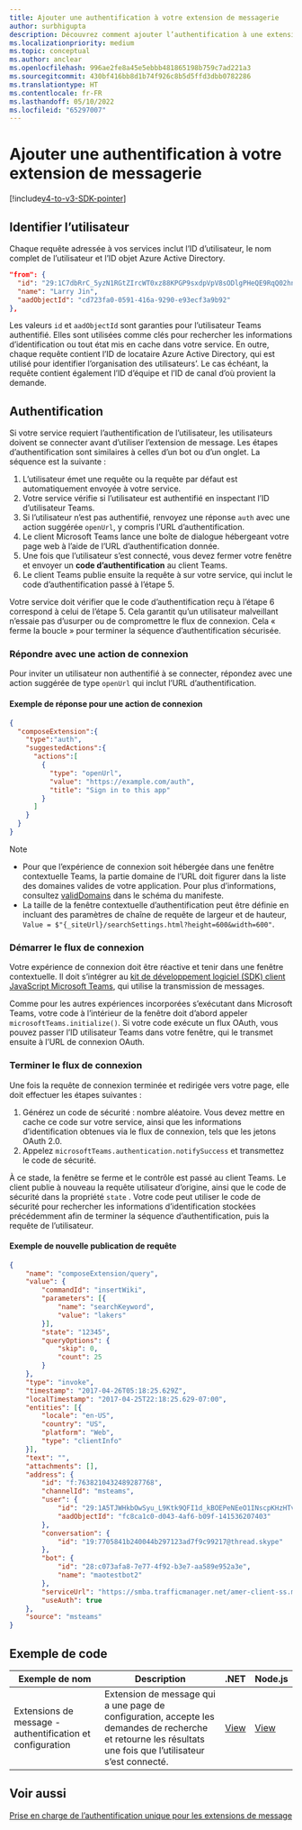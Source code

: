 ```yaml
---
title: Ajouter une authentification à votre extension de messagerie
author: surbhigupta
description: Découvrez comment ajouter l’authentification à une extension de messagerie à l’aide d’exemples de code et d’exemples
ms.localizationpriority: medium
ms.topic: conceptual
ms.author: anclear
ms.openlocfilehash: 996ae2fe8a45e5ebbb481865198b759c7ad221a3
ms.sourcegitcommit: 430bf416bb8d1b74f926c8b5d5ffd3dbb0782286
ms.translationtype: HT
ms.contentlocale: fr-FR
ms.lasthandoff: 05/10/2022
ms.locfileid: "65297007"
---
```

# <a name="add-authentication-to-your-message-extension"></a>Ajouter une authentification à votre extension de messagerie

[!include[v4-to-v3-SDK-pointer](~/includes/v4-to-v3-pointer-me.md)]

## <a name="identify-the-user"></a>Identifier l’utilisateur

Chaque requête adressée à vos services inclut l’ID d’utilisateur, le nom complet de l’utilisateur et l’ID objet Azure Active Directory.

```json
"from": {
  "id": "29:1C7dbRrC_5yzN1RGtZIrcWT0xz88KPGP9sxdpVpV8sODlgPHeQE9RqQ02hnpuKzy6zZ-AaZx6swUOMj_Dsdse3TQ4sIaeebbFBF-VgjJy_nY",
  "name": "Larry Jin",
  "aadObjectId": "cd723fa0-0591-416a-9290-e93ecf3a9b92"
},
```

Les valeurs `id` et `aadObjectId` sont garanties pour l’utilisateur Teams authentifié. Elles sont utilisées comme clés pour rechercher les informations d’identification ou tout état mis en cache dans votre service. En outre, chaque requête contient l’ID de locataire Azure Active Directory, qui est utilisé pour identifier l’organisation des utilisateurs’. Le cas échéant, la requête contient également l’ID d’équipe et l’ID de canal d’où provient la demande.

## <a name="authentication"></a>Authentification

Si votre service requiert l’authentification de l’utilisateur, les utilisateurs doivent se connecter avant d’utiliser l’extension de message. Les étapes d’authentification sont similaires à celles d’un bot ou d’un onglet. La séquence est la suivante :

1. L’utilisateur émet une requête ou la requête par défaut est automatiquement envoyée à votre service.
1. Votre service vérifie si l’utilisateur est authentifié en inspectant l’ID d’utilisateur Teams.
1. Si l’utilisateur n’est pas authentifié, renvoyez une réponse `auth` avec une action suggérée `openUrl`, y compris l’URL d’authentification.
1. Le client Microsoft Teams lance une boîte de dialogue hébergeant votre page web à l’aide de l’URL d’authentification donnée.
1. Une fois que l’utilisateur s’est connecté, vous devez fermer votre fenêtre et envoyer un **code d’authentification** au client Teams.
1. Le client Teams publie ensuite la requête à sur votre service, qui inclut le code d’authentification passé à l’étape 5.

Votre service doit vérifier que le code d’authentification reçu à l’étape 6 correspond à celui de l’étape 5. Cela garantit qu’un utilisateur malveillant n’essaie pas d’usurper ou de compromettre le flux de connexion. Cela « ferme la boucle » pour terminer la séquence d’authentification sécurisée.

### <a name="respond-with-a-sign-in-action"></a>Répondre avec une action de connexion

Pour inviter un utilisateur non authentifié à se connecter, répondez avec une action suggérée de type `openUrl` qui inclut l’URL d’authentification.

#### <a name="response-example-for-a-sign-in-action"></a>Exemple de réponse pour une action de connexion

```json
{
  "composeExtension":{
    "type":"auth",
    "suggestedActions":{
      "actions":[
        {
          "type": "openUrl",
          "value": "https://example.com/auth",
          "title": "Sign in to this app"
        }
      ]
    }
  }
}
```

> [!NOTE]
>
> * Pour que l’expérience de connexion soit hébergée dans une fenêtre contextuelle Teams, la partie domaine de l’URL doit figurer dans la liste des domaines valides de votre application. Pour plus d’informations, consultez [validDomains](~/resources/schema/manifest-schema.md#validdomains) dans le schéma du manifeste.
> * La taille de la fenêtre contextuelle d’authentification peut être définie en incluant des paramètres de chaîne de requête de largeur et de hauteur, `Value = $"{_siteUrl}/searchSettings.html?height=600&width=600"`.

### <a name="start-the-sign-in-flow"></a>Démarrer le flux de connexion

Votre expérience de connexion doit être réactive et tenir dans une fenêtre contextuelle. Il doit s’intégrer au [kit de développement logiciel (SDK) client JavaScript Microsoft Teams](/javascript/api/overview/msteams-client), qui utilise la transmission de messages.

Comme pour les autres expériences incorporées s’exécutant dans Microsoft Teams, votre code à l’intérieur de la fenêtre doit d’abord appeler `microsoftTeams.initialize()`. Si votre code exécute un flux OAuth, vous pouvez passer l’ID utilisateur Teams dans votre fenêtre, qui le transmet ensuite à l’URL de connexion OAuth.

### <a name="complete-the-sign-in-flow"></a>Terminer le flux de connexion

Une fois la requête de connexion terminée et redirigée vers votre page, elle doit effectuer les étapes suivantes :

1. Générez un code de sécurité : nombre aléatoire. Vous devez mettre en cache ce code sur votre service, ainsi que les informations d’identification obtenues via le flux de connexion, tels que les jetons OAuth 2.0.
1. Appelez `microsoftTeams.authentication.notifySuccess` et transmettez le code de sécurité.

À ce stade, la fenêtre se ferme et le contrôle est passé au client Teams. Le client publie à nouveau la requête utilisateur d’origine, ainsi que le code de sécurité dans la propriété `state` . Votre code peut utiliser le code de sécurité pour rechercher les informations d’identification stockées précédemment afin de terminer la séquence d’authentification, puis la requête de l’utilisateur.

#### <a name="reissued-request-example"></a>Exemple de nouvelle publication de requête

```json
{
    "name": "composeExtension/query",
    "value": {
        "commandId": "insertWiki",
        "parameters": [{
            "name": "searchKeyword",
            "value": "lakers"
        }],
        "state": "12345",
        "queryOptions": {
            "skip": 0,
            "count": 25
        }
    },
    "type": "invoke",
    "timestamp": "2017-04-26T05:18:25.629Z",
    "localTimestamp": "2017-04-25T22:18:25.629-07:00",
    "entities": [{
        "locale": "en-US",
        "country": "US",
        "platform": "Web",
        "type": "clientInfo"
    }],
    "text": "",
    "attachments": [],
    "address": {
        "id": "f:7638210432489287768",
        "channelId": "msteams",
        "user": {
            "id": "29:1A5TJWHkbOwSyu_L9Ktk9QFI1d_kBOEPeNEeO1INscpKHzHTvWfiau5AX_6y3SuiOby-r73dzHJ17HipUWqGPgw",
            "aadObjectId": "fc8ca1c0-d043-4af6-b09f-141536207403"
        },
        "conversation": {
            "id": "19:7705841b240044b297123ad7f9c99217@thread.skype"
        },
        "bot": {
            "id": "28:c073afa8-7e77-4f92-b3e7-aa589e952a3e",
            "name": "maotestbot2"
        },
        "serviceUrl": "https://smba.trafficmanager.net/amer-client-ss.msg/",
        "useAuth": true
    },
    "source": "msteams"
}
```

## <a name="code-sample"></a>Exemple de code

|**Exemple de nom** | **Description** |**.NET** | **Node.js**|
|----------------|-----------------|--------------|----------------|
|Extensions de message - authentification et configuration | Extension de message qui a une page de configuration, accepte les demandes de recherche et retourne les résultats une fois que l’utilisateur s’est connecté. |[View](https://github.com/microsoft/BotBuilder-Samples/tree/main/samples/csharp_dotnetcore/52.teams-messaging-extensions-search-auth-config)|[View](https://github.com/microsoft/BotBuilder-Samples/blob/main/samples/javascript_nodejs/52.teams-messaging-extensions-search-auth-config)|

## <a name="see-also"></a>Voir aussi

[Prise en charge de l’authentification unique pour les extensions de message](~/messaging-extensions/how-to/enable-sso-auth-me.md)
